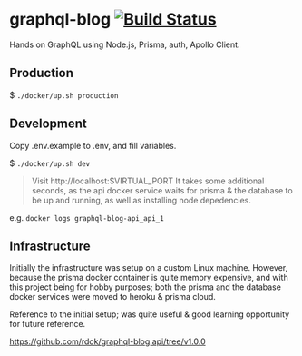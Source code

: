 # graphql-blog [![Build Status](https://jenkins.rdok.dev/buildStatus/icon?job=graphql-blog%2Fapi)](https://jenkins.rdok.dev/view/Training/job/graphql-blog/job/api/)

Hands on GraphQL using Node.js, Prisma, auth, Apollo Client. 

## Production
$ `./docker/up.sh production`

## Development
Copy .env.example to .env, and fill variables.

$ `./docker/up.sh dev`

> Visit http://localhost:$VIRTUAL_PORT It takes some additional seconds, as the api docker service waits for prisma & the database to be up and running, as well as installing node depedencies.

e.g. `docker logs graphql-blog-api_api_1` 


## Infrastructure
Initially the infrastructure was setup on a custom Linux machine. However, because the prisma docker container is quite memory expensive, and with this project being for hobby purposes; both the prisma and the database docker services were moved to heroku & prisma cloud.

Reference to the initial setup; was quite useful & good learning opportunity for future reference.

https://github.com/rdok/graphql-blog.api/tree/v1.0.0

